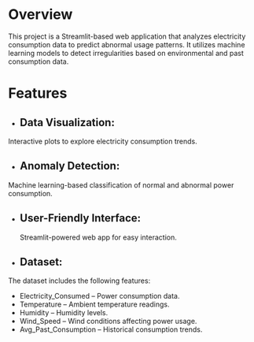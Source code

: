 # Overview
This project is a Streamlit-based web application that analyzes electricity consumption data to predict abnormal usage patterns. It utilizes machine learning models to detect irregularities based on environmental and past consumption data.

# Features
- ## Data Visualization: 
 Interactive plots to explore electricity consumption trends.
- ## Anomaly Detection:
 Machine learning-based classification of normal and abnormal power consumption.
- ## User-Friendly Interface:
  Streamlit-powered web app for easy interaction.
- ## Dataset: 
The dataset includes the following features:
- Electricity_Consumed – Power consumption data.
- Temperature – Ambient temperature readings.
- Humidity – Humidity levels.
- Wind_Speed – Wind conditions affecting power usage.
- Avg_Past_Consumption – Historical consumption trends.
